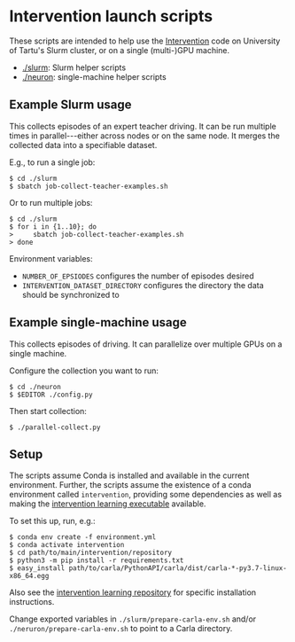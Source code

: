 # Intervention launch scripts

These scripts are intended to help use the
[Intervention](https://github.com/tomcur/intervention) code on University of
Tartu's Slurm cluster, or on a single (multi-)GPU machine.

- [./slurm](./slurm): Slurm helper scripts
- [./neuron](./neuron): single-machine helper scripts

## Example Slurm usage

This collects episodes of an expert teacher driving.
It can be run multiple times in parallel---either across nodes or on the same node.
It merges the collected data into a specifiable dataset.

E.g., to run a single job:

```shell
$ cd ./slurm
$ sbatch job-collect-teacher-examples.sh
```

Or to run multiple jobs:

```shell
$ cd ./slurm
$ for i in {1..10}; do
>     sbatch job-collect-teacher-examples.sh
> done
```

Environment variables:

- `NUMBER_OF_EPSIODES` configures the number of episodes desired
- `INTERVENTION_DATASET_DIRECTORY` configures the directory the data should be synchronized to

## Example single-machine usage

This collects episodes of driving. It can parallelize over multiple GPUs on a single machine.

Configure the collection you want to run:

```shell
$ cd ./neuron
$ $EDITOR ./config.py
```

Then start collection:

```shell
$ ./parallel-collect.py
```

## Setup

The scripts assume Conda is installed and available in the current environment.
Further, the scripts assume the existence of a conda environment called
`intervention`, providing some dependencies as well as making the
[intervention learning executable](https://github.com/tomcur/intervention/tree/master/scripts/intervention-learning)
available.

To set this up, run, e.g.:

```shell
$ conda env create -f environment.yml
$ conda activate intervention
$ cd path/to/main/intervention/repository
$ python3 -m pip install -r requirements.txt
$ easy_install path/to/carla/PythonAPI/carla/dist/carla-*-py3.7-linux-x86_64.egg
```

Also see the [intervention learning repository](https://github.com/tomcur/intervention) for specific installation instructions.

Change exported variables in `./slurm/prepare-carla-env.sh` and/or
`./neruron/prepare-carla-env.sh` to point to a Carla directory.
